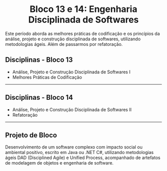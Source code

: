 <h1 align="center"> Bloco 13 e 14: Engenharia Disciplinada de Softwares </h1>

Este período aborda as melhores práticas de codificação e os princípios da análise, projeto e construção disciplinada de softwares, utilizando metodologias ágeis. Além de passarmos por refatoração.

## Disciplinas - Bloco 13

- Análise, Projeto e Construção Disciplinada de Softwares I
- Melhores Práticas de Codificação
________________________________________

## Disciplinas - Bloco 14

- Análise, Projeto e Construção Disciplinada de Softwares II
- Refatoração
________________________________________

## Projeto de Bloco

Desenvolvimento de um software complexo com impacto social ou ambiental positivo, escrito em Java ou .NET C#, utilizando metodologias ágeis DAD (Disciplined Agile) e Unified Process, acompanhado de artefatos de modelagem de objetos e engenharia de software. 